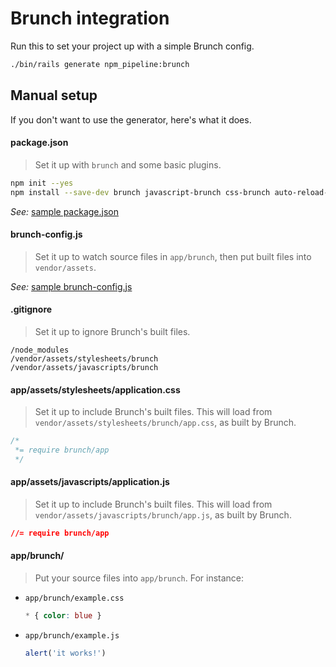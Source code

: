 # Brunch integration

Run this to set your project up with a simple Brunch config.

```sh
./bin/rails generate npm_pipeline:brunch
```

## Manual setup

If you don't want to use the generator, here's what it does.

#### package.json

> Set it up with `brunch` and some basic plugins.

```sh
npm init --yes
npm install --save-dev brunch javascript-brunch css-brunch auto-reload-brunch
```

_See:_ [sample package.json](../lib/generators/npm_pipeline/brunch/package.json)

#### brunch-config.js

> Set it up to watch source files in `app/brunch`, then put built files into `vendor/assets`.

_See:_ [sample brunch-config.js](../lib/generators/npm_pipeline/brunch/brunch-config.js)

#### .gitignore

> Set it up to ignore Brunch's built files.

```
/node_modules
/vendor/assets/stylesheets/brunch
/vendor/assets/javascripts/brunch
```

#### app/assets/stylesheets/application.css

> Set it up to include Brunch's built files. This will load from `vendor/assets/stylesheets/brunch/app.css`, as built by Brunch.

```css
/*
 *= require brunch/app
 */
```

#### app/assets/javascripts/application.js

> Set it up to include Brunch's built files. This will load from `vendor/assets/javascripts/brunch/app.js`, as built by Brunch.

```css
//= require brunch/app
```

#### app/brunch/

> Put your source files into `app/brunch`. For instance:

* `app/brunch/example.css`

  ```css
  * { color: blue }
  ```

* `app/brunch/example.js`

  ```js
  alert('it works!')
  ```
